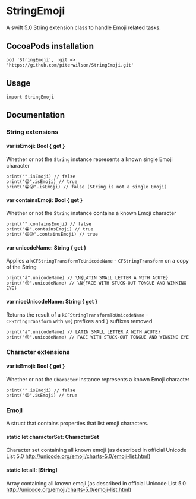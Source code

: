 # StringEmoji
A swift 5.0 String extension class to handle Emoji related tasks.

## CocoaPods installation

```
pod 'StringEmoji', :git => 'https://github.com/piterwilson/StringEmoji.git'
```

## Usage

```
import StringEmoji
```

## Documentation

### String extensions

#### var isEmoji: Bool { get }

Whether or not the `String` instance represents a known single Emoji character

```
print("".isEmoji) // false
print("😁".isEmoji) // true
print("😁😜".isEmoji) // false (String is not a single Emoji)
```

#### var containsEmoji: Bool { get }

Whether or not the `String` instance contains a known Emoji character

```
print("".containsEmoji) // false
print("😁".containsEmoji) // true
print("😁😜".containsEmoji) // true
```

#### var unicodeName: String { get }

Applies a `kCFStringTransformToUnicodeName` - `CFStringTransform` on a copy of the String

```
print("á".unicodeName) // \N{LATIN SMALL LETTER A WITH ACUTE}
print("😜".unicodeName) // \N{FACE WITH STUCK-OUT TONGUE AND WINKING EYE}
```

#### var niceUnicodeName: String { get }

Returns the result of a `kCFStringTransformToUnicodeName` - `CFStringTransform` with `\N{` prefixes and `}` suffixes removed

```
print("á".unicodeName) // LATIN SMALL LETTER A WITH ACUTE}
print("😜".unicodeName) // FACE WITH STUCK-OUT TONGUE AND WINKING EYE
```

### Character extensions

#### var isEmoji: Bool { get }

Whether or not the `Character` instance represents a known Emoji character

```
print("".isEmoji) // false
print("😁".isEmoji) // true
```

### Emoji

A struct that contains properties that list emoji characters.

#### static let characterSet: CharacterSet

Character set containing all known emoji (as described in official Unicode List 5.0 http://unicode.org/emoji/charts-5.0/emoji-list.html)

#### static let all: [String]

Array containing all known emoji (as described in official Unicode List 5.0 http://unicode.org/emoji/charts-5.0/emoji-list.html)
